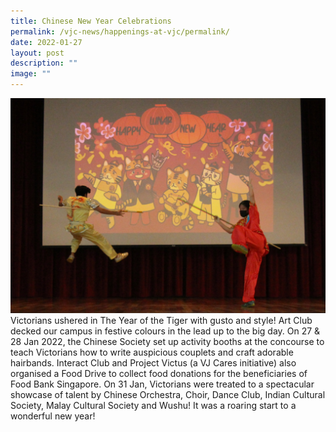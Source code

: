 ```yaml
---
title: Chinese New Year Celebrations
permalink: /vjc-news/happenings-at-vjc/permalink/
date: 2022-01-27
layout: post
description: ""
image: ""
---
```

![](/images/Happening%20at%20VJC/2022%2002%20Chinese%20New%20Year.jpg)
Victorians ushered in The Year of the Tiger with gusto and style! Art Club decked our campus in festive colours in the lead up to the big day. On 27 & 28 Jan 2022, the Chinese Society set up activity booths at the concourse to teach Victorians how to write auspicious couplets and craft adorable hairbands. Interact Club and Project Victus (a VJ Cares initiative) also organised a Food Drive to collect food donations for the beneficiaries of Food Bank Singapore. On 31 Jan, Victorians were treated to a spectacular showcase of talent by Chinese Orchestra, Choir, Dance Club, Indian Cultural Society, Malay Cultural Society and Wushu! It was a roaring start to a wonderful new year!